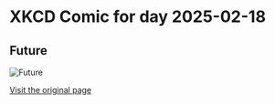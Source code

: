 
# XKCD Comic for day 2025-02-18

## Future

![Future](https://imgs.xkcd.com/comics/future.png "But the past was much too cramped!")

[Visit the original page](https://xkcd.com/338/)
